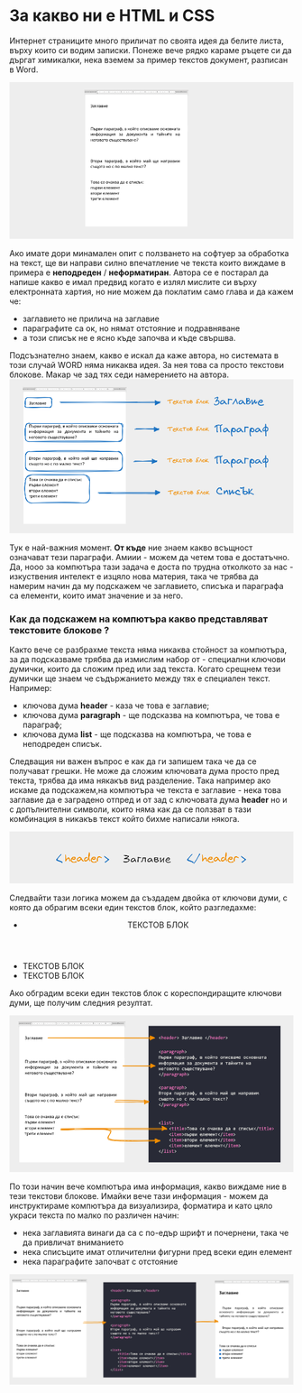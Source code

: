# За какво ни е HTML и CSS
Интернет страниците много приличат по своята идея да белите листа, върху които си водим записки. Понеже вече рядко караме ръцете си да дъргат химикалки, нека вземем за пример текстов документ, разписан в Word.

![](@imgs/2024-08-14-12-57-26.png)

Ако имате дори минамален опит с ползването на софтуер за обработка на текст, ще ви направи силно впечатление че текста които виждаме в примера е **неподреден** / **неформатиран**. Автора се е постарал да напише какво е имал предвид когато е излял мислите си върху електронната хартия, но ние можем да поклатим само глава и да кажем че:
- заглавието не прилича на заглавие
- параграфите са ок, но нямат отстояние и подравняване
- а този списък не е ясно къде започва и къде свършва. 


Подсъзнателно знаем, какво е искал да каже автора, но системата в този случай WORD няма никаква идея. За нея това са просто текстови блокове. Макар че зад тях седи намерението на автора.
![](@imgs/2024-08-14-12-41-58.png)

Тук е най-важния момент. **От къде** ние знаем какво всъщност означават тези параграфи. Амиии - можем да четем това е достатъчно. Да, нооо за компютъра тази задача е доста по трудна отколкото за нас - изкуствения интелект е изцяло нова материя, така че трябва да намерим начин да му подскажем че заглавието, списъка и параграфа са елементи, които имат значение и за него. 

### Как да подскажем на компютъра какво представляват текстовите блокове ?
Както вече се разбрахме текста няма никаква стойност за компютъра, за да подсказваме трябва да измислим набор от - специални ключови думички, които да сложим пред или зад текста. Когато срещнем тези думички ще знаем че съдържанието между тях е специален текст. Например:
- ключова дума **header** - каза че това е заглавие;
- ключова дума **paragraph** - ще подсказва на компютъра, че това е параграф;
- ключова дума **list** - ще подсказва на компютъра, че това е неподреден списък.

<!-- картинка -->

Следващия ни важен въпрос е как да ги запишем така че да се получават грешки. Не може да сложим ключовата дума просто пред текста, трябва да има някакъв вид разделение. Така например ако искаме да подскажем,на компютъра че текста е заглавие - нека това заглавие да е заградено отпред и от зад с ключовата дума **header** но и с допълнителни символи, които няма как да се ползват в тази комбинация в никакъв текст който бихме написали някога. 

![](@imgs/2024-08-14-14-07-37.png)

Следвайти тази логика можем да създадем двойка от ключови думи, с която да обрагим всеки един текстов блок, който разгледахме:
- <header>ТЕКСТОВ БЛОК</header>
- <paragraph>ТЕКСТОВ БЛОК</paragraph>
- <list>ТЕКСТОВ БЛОК</list>

Ако обградим всеки един текстов блок с кореспондиращите ключови думи, ще получим следния резултат.

![](@imgs/2024-08-14-15-35-23.png)

По този начин вече компютъра има информация, какво виждаме ние в тези текстови блокове. Имайки вече тази информация - можем да инструктираме компютъра да визуализира, форматира и като цяло украси текста по малко по различен начин:
- нека заглавията винаги да са с по-едър шрифт и почернени, така че да привличат вниманието
- нека списъците имат отличителни фигурни пред всеки един елемент
- нека параграфите започват с отстояние


![](2024-08-14-15-45-21.png)


<!-- ![](@imgs/2024-08-14-13-52-20.png)



![](@imgs/2024-08-14-13-52-48.png) -->